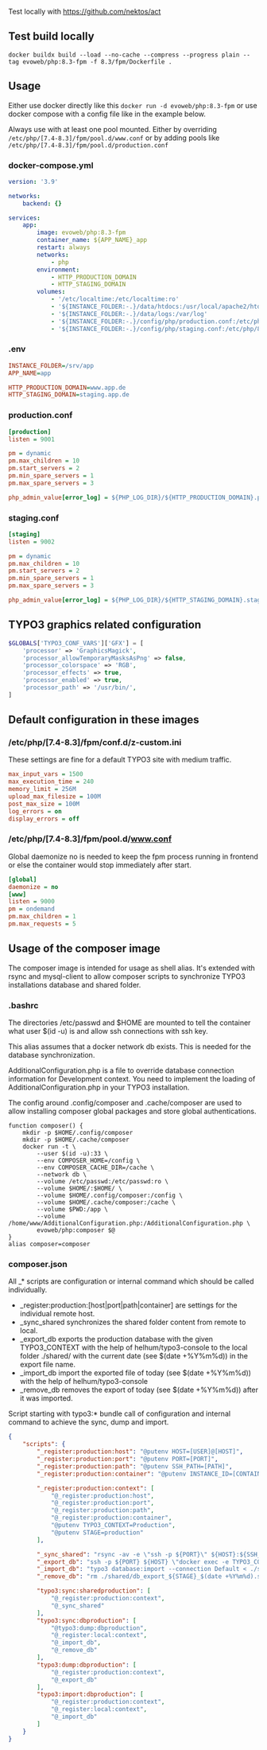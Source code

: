 Test locally with https://github.com/nektos/act

## Test build locally
```shell
docker buildx build --load --no-cache --compress --progress plain --tag evoweb/php:8.3-fpm -f 8.3/fpm/Dockerfile .
```

## Usage

Either use docker directly like this
`docker run -d evoweb/php:8.3-fpm`
or use docker compose with a config file like in the example below.

Always use with at least one pool mounted. Either by overriding
`/etc/php/[7.4-8.3]/fpm/pool.d/www.conf`
or by adding pools like
`/etc/php/[7.4-8.3]/fpm/pool.d/production.conf`

### docker-compose.yml
```yaml
version: '3.9'

networks:
    backend: {}

services:
    app:
        image: evoweb/php:8.3-fpm
        container_name: ${APP_NAME}_app
        restart: always
        networks:
            - php
        environment:
            - HTTP_PRODUCTION_DOMAIN
            - HTTP_STAGING_DOMAIN
        volumes:
            - '/etc/localtime:/etc/localtime:ro'
            - '${INSTANCE_FOLDER:-.}/data/htdocs:/usr/local/apache2/htdocs'
            - '${INSTANCE_FOLDER:-.}/data/logs:/var/log'
            - '${INSTANCE_FOLDER:-.}/config/php/production.conf:/etc/php/8.3/fpm/pool.d/production.conf:ro'
            - '${INSTANCE_FOLDER:-.}/config/php/staging.conf:/etc/php/8.3/fpm/pool.d/staging.conf:ro'
```

### .env
```ini
INSTANCE_FOLDER=/srv/app
APP_NAME=app

HTTP_PRODUCTION_DOMAIN=www.app.de
HTTP_STAGING_DOMAIN=staging.app.de
```

### production.conf
```ini
[production]
listen = 9001

pm = dynamic
pm.max_children = 10
pm.start_servers = 2
pm.min_spare_servers = 1
pm.max_spare_servers = 3

php_admin_value[error_log] = ${PHP_LOG_DIR}/${HTTP_PRODUCTION_DOMAIN}.production-php-error.log
```

### staging.conf
```ini
[staging]
listen = 9002

pm = dynamic
pm.max_children = 10
pm.start_servers = 2
pm.min_spare_servers = 1
pm.max_spare_servers = 3

php_admin_value[error_log] = ${PHP_LOG_DIR}/${HTTP_STAGING_DOMAIN}.staging-php-error.log
```

## TYPO3 graphics related configuration
```php
$GLOBALS['TYPO3_CONF_VARS']['GFX'] = [
    'processor' => 'GraphicsMagick',
    'processor_allowTemporaryMasksAsPng' => false,
    'processor_colorspace' => 'RGB',
    'processor_effects' => true,
    'processor_enabled' => true,
    'processor_path' => '/usr/bin/',
]
```

## Default configuration in these images

### /etc/php/[7.4-8.3]/fpm/conf.d/z-custom.ini

These settings are fine for a default TYPO3 site with medium traffic.

```ini
max_input_vars = 1500
max_execution_time = 240
memory_limit = 256M
upload_max_filesize = 100M
post_max_size = 100M
log_errors = on
display_errors = off
```

### /etc/php/[7.4-8.3]/fpm/pool.d/www.conf

Global daemonize no is needed to keep the fpm process running in frontend or
else the container would stop immediately after start.

```ini
[global]
daemonize = no
[www]
listen = 9000
pm = ondemand
pm.max_children = 1
pm.max_requests = 5
```

## Usage of the composer image

The composer image is intended for usage as shell alias. It's extended with rsync and mysql-client to allow composer scripts to synchronize TYPO3 installations database and shared folder.

### .bashrc

The directories /etc/passwd and $HOME are mounted to tell the container what user $(id -u) is and allow ssh connections with ssh key.

This alias assumes that a docker network db exists. This is needed for the database synchronization.

AdditionalConfiguration.php is a file to override database connection information for Development context.
You need to implement the loading of AdditionalConfiguration.php in your TYPO3 installation.

The config around .config/composer and .cache/composer are used to allow installing composer global packages and store global authentications.

```shell
function composer() {
    mkdir -p $HOME/.config/composer
    mkdir -p $HOME/.cache/composer
    docker run -t \
        --user $(id -u):33 \
        --env COMPOSER_HOME=/config \
        --env COMPOSER_CACHE_DIR=/cache \
        --network db \
        --volume /etc/passwd:/etc/passwd:ro \
        --volume $HOME/:$HOME/ \
        --volume $HOME/.config/composer:/config \
        --volume $HOME/.cache/composer:/cache \
        --volume $PWD:/app \
	    --volume /home/www/AdditionalConfiguration.php:/AdditionalConfiguration.php \
        evoweb/php:composer $@
}
alias composer=composer
```

### composer.json

All _* scripts are configuration or internal command which should be called individually.

- _register:production:[host|port|path|container] are settings for the individual remote host.
- _sync_shared synchronizes the shared folder content from remote to local.
- _export_db exports the production database with the given TYPO3_CONTEXT with the help of helhum/typo3-console to the local folder ./shared/ with the current date (see $(date +%Y%m%d)) in the export file name.
- _import_db import the exported file of today (see $(date +%Y%m%d)) with the help of helhum/typo3-console
- _remove_db removes the export of today (see $(date +%Y%m%d)) after it was imported.

Script starting with typo3:* bundle call of configuration and internal command to achieve the sync, dump and import.

```json
{
    "scripts": {
        "_register:production:host": "@putenv HOST=[USER]@[HOST]",
		"_register:production:port": "@putenv PORT=[PORT]",
		"_register:production:path": "@putenv SSH_PATH=[PATH]",
		"_register:production:container": "@putenv INSTANCE_ID=[CONTAINER_ID]",

		"_register:production:context": [
			"@_register:production:host",
			"@_register:production:port",
			"@_register:production:path",
			"@_register:production:container",
			"@putenv TYPO3_CONTEXT=Production",
			"@putenv STAGE=production"
		],

		"_sync_shared": "rsync -av -e \"ssh -p ${PORT}\" ${HOST}:${SSH_PATH}/* ./shared/",
		"_export_db": "ssh -p ${PORT} ${HOST} \"docker exec -e TYPO3_CONTEXT=\\\"${TYPO3_CONTEXT}\\\" \\$(docker ps -q -f name=${INSTANCE_ID}-app-1) php /usr/local/apache2/htdocs/${STAGE}/current/vendor/bin/typo3 database:export\" > ./shared/db_export_${STAGE}_$(date +%Y%m%d).sql",
		"_import_db": "typo3 database:import --connection Default < ./shared/db_export_${STAGE}_$(date +%Y%m%d).sql",
		"_remove_db": "rm ./shared/db_export_${STAGE}_$(date +%Y%m%d).sql",

        "typo3:sync:sharedproduction": [
			"@_register:production:context",
			"@_sync_shared"
		],
		"typo3:sync:dbproduction": [
			"@typo3:dump:dbproduction",
			"@_register:local:context",
			"@_import_db",
			"@_remove_db"
		],
		"typo3:dump:dbproduction": [
			"@_register:production:context",
			"@_export_db"
		],
		"typo3:import:dbproduction": [
			"@_register:production:context",
			"@_register:local:context",
			"@_import_db"
		]
    }
}
```
